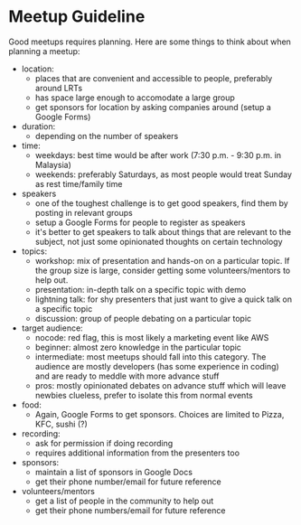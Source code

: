 # Meetup Guideline

Good meetups requires planning. Here are some things to think about when planning a meetup:

- location: 
  - places that are convenient and accessible to people, preferably around LRTs
  - has space large enough to accomodate a large group
  - get sponsors for location by asking companies around (setup a Google Forms)
- duration:
  - depending on the number of speakers
- time: 
  - weekdays: best time would be after work (7:30 p.m. - 9:30 p.m. in Malaysia) 
  - weekends: preferably Saturdays, as most people would treat Sunday as rest time/family time
- speakers
  - one of the toughest challenge is to get good speakers, find them by posting in relevant groups
  - setup a Google Forms for people to register as speakers
  - it's better to get speakers to talk about things that are relevant to the subject, not just some opinionated thoughts on certain technology
- topics:
  - workshop: mix of presentation and hands-on on a particular topic. If the group size is large, consider getting some volunteers/mentors to help out.
  - presentation: in-depth talk on a specific topic with demo
  - lightning talk: for shy presenters that just want to give a quick talk on a specific topic
  - discussion: group of people debating on a particular topic
- target audience:
  - nocode: red flag, this is most likely a marketing event like AWS
  - beginner: almost zero knowledge in the particular topic
  - intermediate: most meetups should fall into this category. The audience are mostly developers (has some experience in coding) and are ready to meddle with more advance stuff
  - pros: mostly opinionated debates on advance stuff which will leave newbies clueless, prefer to isolate this from normal events
- food:
  - Again, Google Forms to get sponsors. Choices are limited to Pizza, KFC, sushi (?)
- recording:
  - ask for permission if doing recording
  - requires additional information from the presenters too
- sponsors:
  - maintain a list of sponsors in Google Docs
  - get their phone number/email for future reference
- volunteers/mentors
  - get a list of people in the community to help out
  - get their phone numbers/email for future reference
